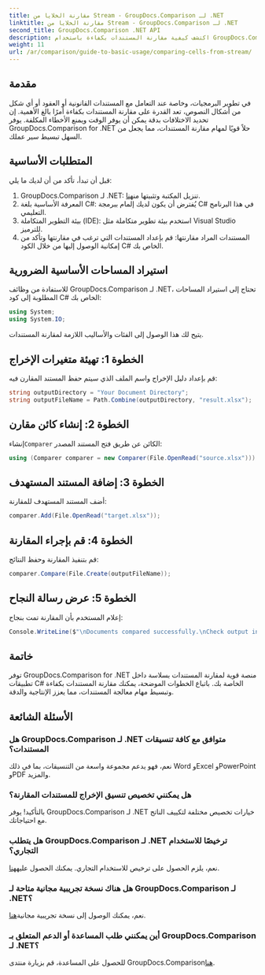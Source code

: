 ```yaml
---
title: مقارنة الخلايا من Stream - GroupDocs.Comparison لـ .NET
linktitle: مقارنة الخلايا من Stream - GroupDocs.Comparison لـ .NET
second_title: GroupDocs.Comparison .NET API
description: اكتشف كيفية مقارنة المستندات بكفاءة باستخدام GroupDocs.Comparison لـ .NET. يرشدك هذا الدليل الشامل خلال عملية استيراد المساحات الأساسية، وتهيئة متغيرات المقارنة، وإجراء مقارنات المستندات خطوة بخطوة.
weight: 11
url: /ar/comparison/guide-to-basic-usage/comparing-cells-from-stream/
---
```

## مقدمة

في تطوير البرمجيات، وخاصة عند التعامل مع المستندات القانونية أو العقود أو أي شكل من أشكال النصوص، تعد القدرة على مقارنة المستندات بكفاءة أمرًا بالغ الأهمية. إن تحديد الاختلافات بدقة يمكن أن يوفر الوقت ويمنع الأخطاء المكلفة. يوفر GroupDocs.Comparison for .NET حلاً قويًا لمهام مقارنة المستندات، مما يجعل من السهل تبسيط سير عملك.

## المتطلبات الأساسية

قبل أن تبدأ، تأكد من أن لديك ما يلي:

1. GroupDocs.Comparison لـ .NET: تنزيل المكتبة وتثبيتها من[هنا](https://releases.groupdocs.com/comparison/net/).
2. المعرفة الأساسية بلغة C#: يُفترض أن يكون لديك إلمام ببرمجة C# في هذا البرنامج التعليمي.
3. بيئة التطوير المتكاملة (IDE): استخدم بيئة تطوير متكاملة مثل Visual Studio للترميز.
4. المستندات المراد مقارنتها: قم بإعداد المستندات التي ترغب في مقارنتها وتأكد من إمكانية الوصول إليها من خلال الكود C# الخاص بك.

## استيراد المساحات الأساسية الضرورية

للاستفادة من وظائف GroupDocs.Comparison لـ .NET، تحتاج إلى استيراد المساحات المطلوبة إلى كود C# الخاص بك:

```csharp
using System;
using System.IO;
```

يتيح لك هذا الوصول إلى الفئات والأساليب اللازمة لمقارنة المستندات.

## الخطوة 1: تهيئة متغيرات الإخراج

قم بإعداد دليل الإخراج واسم الملف الذي سيتم حفظ المستند المقارن فيه:

```csharp
string outputDirectory = "Your Document Directory";
string outputFileName = Path.Combine(outputDirectory, "result.xlsx");
```

## الخطوة 2: إنشاء كائن مقارن

 إنشاء`Comparer` الكائن عن طريق فتح المستند المصدر:

```csharp
using (Comparer comparer = new Comparer(File.OpenRead("source.xlsx")))
```

## الخطوة 3: إضافة المستند المستهدف

أضف المستند المستهدف للمقارنة:

```csharp
comparer.Add(File.OpenRead("target.xlsx"));
```

## الخطوة 4: قم بإجراء المقارنة

قم بتنفيذ المقارنة وحفظ النتائج:

```csharp
comparer.Compare(File.Create(outputFileName));
```

## الخطوة 5: عرض رسالة النجاح

إعلام المستخدم بأن المقارنة تمت بنجاح:

```csharp
Console.WriteLine($"\nDocuments compared successfully.\nCheck output in {outputDirectory}.");
```

## خاتمة

توفر GroupDocs.Comparison for .NET منصة قوية لمقارنة المستندات بسلاسة داخل تطبيقات C# الخاصة بك. باتباع الخطوات الموضحة، يمكنك مقارنة المستندات بكفاءة وتبسيط مهام معالجة المستندات، مما يعزز الإنتاجية والدقة.

## الأسئلة الشائعة

### هل GroupDocs.Comparison لـ .NET متوافق مع كافة تنسيقات المستندات؟

نعم، فهو يدعم مجموعة واسعة من التنسيقات، بما في ذلك Word وExcel وPowerPoint وPDF والمزيد.

### هل يمكنني تخصيص تنسيق الإخراج للمستندات المقارنة؟

بالتأكيد! يوفر GroupDocs.Comparison لـ .NET خيارات تخصيص مختلفة لتكييف الناتج مع احتياجاتك.

### هل يتطلب GroupDocs.Comparison لـ .NET ترخيصًا للاستخدام التجاري؟

 نعم، يلزم الحصول على ترخيص للاستخدام التجاري. يمكنك الحصول عليه[هنا](https://purchase.groupdocs.com/buy).

### هل هناك نسخة تجريبية مجانية متاحة لـ GroupDocs.Comparison لـ .NET؟

 نعم، يمكنك الوصول إلى نسخة تجريبية مجانية[هنا](https://releases.groupdocs.com/).

### أين يمكنني طلب المساعدة أو الدعم المتعلق بـ GroupDocs.Comparison لـ .NET؟

 للحصول على المساعدة، قم بزيارة منتدى GroupDocs.Comparison[هنا](https://forum.groupdocs.com/c/comparison/12).